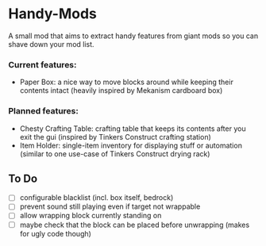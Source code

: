 # Handy-Mods

A small mod that aims to extract handy features from giant mods so you can shave down your mod list.

### Current features:

* Paper Box: a nice way to move blocks around while keeping their contents intact (heavily inspired by Mekanism cardboard box)

### Planned features:

* Chesty Crafting Table: crafting table that keeps its contents after you exit the gui (inspired by Tinkers Construct crafting station)
* Item Holder: single-item inventory for displaying stuff or automation (similar to one use-case of Tinkers Construct drying rack)

## To Do

* [ ] configurable blacklist (incl. box itself, bedrock)
* [ ] prevent sound still playing even if target not wrappable
* [ ] allow wrapping block currently standing on
* [ ] maybe check that the block can be placed before unwrapping (makes for ugly code though)
